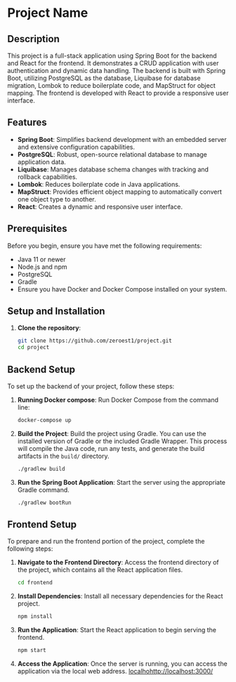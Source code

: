 # Project Name

## Description
This project is a full-stack application using Spring Boot for the backend and React for the frontend. It demonstrates a CRUD application with user authentication and dynamic data handling. The backend is built with Spring Boot, utilizing PostgreSQL as the database, Liquibase for database migration, Lombok to reduce boilerplate code, and MapStruct for object mapping. The frontend is developed with React to provide a responsive user interface.

## Features
- **Spring Boot**: Simplifies backend development with an embedded server and extensive configuration capabilities.
- **PostgreSQL**: Robust, open-source relational database to manage application data.
- **Liquibase**: Manages database schema changes with tracking and rollback capabilities.
- **Lombok**: Reduces boilerplate code in Java applications.
- **MapStruct**: Provides efficient object mapping to automatically convert one object type to another.
- **React**: Creates a dynamic and responsive user interface.

## Prerequisites
Before you begin, ensure you have met the following requirements:
- Java 11 or newer
- Node.js and npm
- PostgreSQL
- Gradle
- Ensure you have Docker and Docker Compose installed on your system.

## Setup and Installation
1. **Clone the repository**:
   ```bash
   git clone https://github.com/zeroest1/project.git
   cd project
## Backend Setup

To set up the backend of your project, follow these steps:

1. **Running Docker compose**:
   Run Docker Compose from the command line:
   ```bash
   docker-compose up

3. **Build the Project**:
   Build the project using Gradle. You can use the installed version of Gradle or the included Gradle Wrapper. This process will compile the Java code, run any tests, and generate the build artifacts in the `build/` directory.
   ```bash
   ./gradlew build

5. **Run the Spring Boot Application**:
   Start the server using the appropriate Gradle command.
   ```bash
   ./gradlew bootRun


## Frontend Setup

To prepare and run the frontend portion of the project, complete the following steps:

1. **Navigate to the Frontend Directory**:
   Access the frontend directory of the project, which contains all the React application files.
    ```bash
    cd frontend
2. **Install Dependencies**:
   Install all necessary dependencies for the React project.
   ```bash
   npm install

4. **Run the Application**:
   Start the React application to begin serving the frontend.
   ```bash
   npm start

6. **Access the Application**:
   Once the server is running, you can access the application via the local web address.
   [localhohttp://localhost:3000/](http://localhost:3000/)





